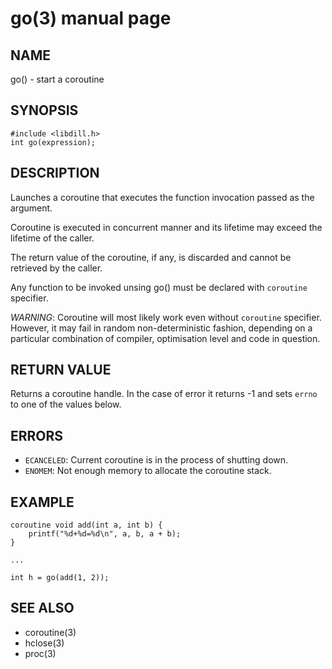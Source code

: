 # go(3) manual page

## NAME

go() - start a coroutine

## SYNOPSIS

```
#include <libdill.h>
int go(expression);
```

## DESCRIPTION

Launches a coroutine that executes the function invocation passed as the argument.

Coroutine is executed in concurrent manner and its lifetime may exceed the lifetime of the caller.

The return value of the coroutine, if any, is discarded and cannot be retrieved by the caller.

Any function to be invoked unsing go() must be declared with `coroutine` specifier.

*WARNING*: Coroutine will most likely work even without `coroutine` specifier. However, it may fail in random non-deterministic fashion, depending on a particular combination of compiler, optimisation level and code in question.

## RETURN VALUE

Returns a coroutine handle. In the case of error it returns -1 and sets `errno` to one of the values below.

## ERRORS

* `ECANCELED`: Current coroutine is in the process of shutting down.
* `ENOMEM`: Not enough memory to allocate the coroutine stack.

## EXAMPLE

```
coroutine void add(int a, int b) {
    printf("%d+%d=%d\n", a, b, a + b);
}

...

int h = go(add(1, 2));
```

## SEE ALSO

* coroutine(3)
* hclose(3)
* proc(3)
